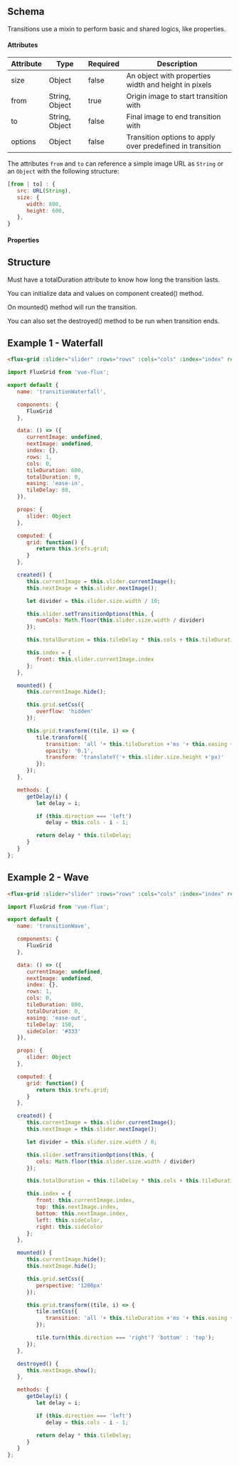 ---
---

## Schema

Transitions use a mixin to perform basic and shared logics, like properties.

#### Attributes

| Attribute | Type | Required | Description |
|-----------|------|----------|-------------|
| size | Object | false | An object with properties width and height in pixels |
| from | String, Object | true | Origin image to start transition with |
| to | String, Object | false | Final image to end transition with |
| options | Object | false | Transition options to apply over predefined in transition |

The attributes `from` and `to` can reference a simple image URL as `String` or an `Object` with the following structure:

``` js
[from | to] : {
   src: URL(String),
   size: {
      width: 800,
      height: 600,
   },
}
```

#### Properties




## Structure

Must have a totalDuration attribute to know how long the transition lasts.

You can initialize data and values on component created() method.

On mounted() method will run the transition.

You can also set the destroyed() method to be run when transition ends.

## Example 1 - Waterfall

``` html
<flux-grid :slider="slider" :rows="rows" :cols="cols" :index="index" ref="grid"></flux-grid>
```

``` javascript
import FluxGrid from 'vue-flux';

export default {
   name: 'transitionWaterfall',

   components: {
      FluxGrid
   },

   data: () => ({
      currentImage: undefined,
      nextImage: undefined,
      index: {},
      rows: 1,
      cols: 0,
      tileDuration: 600,
      totalDuration: 0,
      easing: 'ease-in',
      tileDelay: 80,
   }),

   props: {
      slider: Object
   },

   computed: {
      grid: function() {
         return this.$refs.grid;
      }
   },

   created() {
      this.currentImage = this.slider.currentImage();
      this.nextImage = this.slider.nextImage();

      let divider = this.slider.size.width / 10;

      this.slider.setTransitionOptions(this, {
         numCols: Math.floor(this.slider.size.width / divider)
      });

      this.totalDuration = this.tileDelay * this.cols + this.tileDuration;

      this.index = {
         front: this.slider.currentImage.index
      };
   },

   mounted() {
      this.currentImage.hide();

      this.grid.setCss({
         overflow: 'hidden'
      });

      this.grid.transform((tile, i) => {
         tile.transform({
            transition: 'all '+ this.tileDuration +'ms '+ this.easing +' '+ this.getDelay(i) +'ms',
            opacity: '0.1',
            transform: 'translateY('+ this.slider.size.height +'px)'
         });
      });
   },

   methods: {
      getDelay(i) {
         let delay = i;

         if (this.direction === 'left')
            delay = this.cols - i - 1;

         return delay * this.tileDelay;
      }
   }
};
```

## Example 2 - Wave

``` html
<flux-grid :slider="slider" :rows="rows" :cols="cols" :index="index" ref="grid"></flux-grid>
```

``` javascript
import FluxGrid from 'vue-flux';

export default {
   name: 'transitionWave',

   components: {
      FluxGrid
   },

   data: () => ({
      currentImage: undefined,
      nextImage: undefined,
      index: {},
      rows: 1,
      cols: 0,
      tileDuration: 800,
      totalDuration: 0,
      easing: 'ease-out',
      tileDelay: 150,
      sideColor: '#333'
   }),

   props: {
      slider: Object
   },

   computed: {
      grid: function() {
         return this.$refs.grid;
      }
   },

   created() {
      this.currentImage = this.slider.currentImage();
      this.nextImage = this.slider.nextImage();

      let divider = this.slider.size.width / 8;

      this.slider.setTransitionOptions(this, {
         cols: Math.floor(this.slider.size.width / divider)
      });

      this.totalDuration = this.tileDelay * this.cols + this.tileDuration;

      this.index = {
         front: this.currentImage.index,
         top: this.nextImage.index,
         bottom: this.nextImage.index,
         left: this.sideColor,
         right: this.sideColor
      };
   },

   mounted() {
      this.currentImage.hide();
      this.nextImage.hide();

      this.grid.setCss({
         perspective: '1200px'
      });

      this.grid.transform((tile, i) => {
         tile.setCss({
            transition: 'all '+ this.tileDuration +'ms '+ this.easing +' '+ this.getDelay(i) +'ms'
         });

         tile.turn(this.direction === 'right'? 'bottom' : 'top');
      });
   },

   destroyed() {
      this.nextImage.show();
   },

   methods: {
      getDelay(i) {
         let delay = i;

         if (this.direction === 'left')
            delay = this.cols - i - 1;

         return delay * this.tileDelay;
      }
   }
};
```
